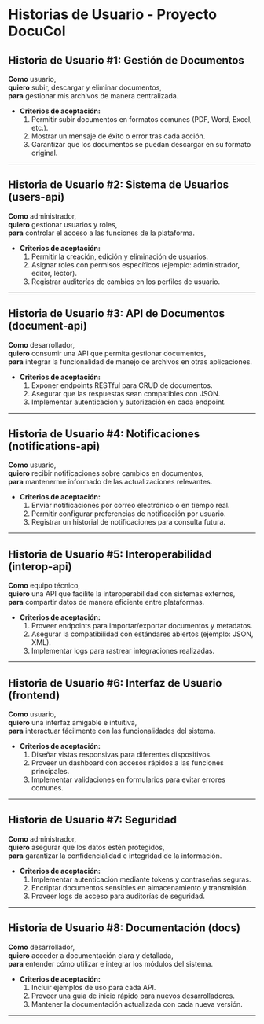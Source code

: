 # Historias de Usuario - Proyecto DocuCol

## Historia de Usuario #1: Gestión de Documentos
**Como** usuario,  
**quiero** subir, descargar y eliminar documentos,  
**para** gestionar mis archivos de manera centralizada.

- **Criterios de aceptación:**
   1. Permitir subir documentos en formatos comunes (PDF, Word, Excel, etc.).
   2. Mostrar un mensaje de éxito o error tras cada acción.
   3. Garantizar que los documentos se puedan descargar en su formato original.

---

## Historia de Usuario #2: Sistema de Usuarios (users-api)
**Como** administrador,  
**quiero** gestionar usuarios y roles,  
**para** controlar el acceso a las funciones de la plataforma.

- **Criterios de aceptación:**
   1. Permitir la creación, edición y eliminación de usuarios.
   2. Asignar roles con permisos específicos (ejemplo: administrador, editor, lector).
   3. Registrar auditorías de cambios en los perfiles de usuario.

---

## Historia de Usuario #3: API de Documentos (document-api)
**Como** desarrollador,  
**quiero** consumir una API que permita gestionar documentos,  
**para** integrar la funcionalidad de manejo de archivos en otras aplicaciones.

- **Criterios de aceptación:**
   1. Exponer endpoints RESTful para CRUD de documentos.
   2. Asegurar que las respuestas sean compatibles con JSON.
   3. Implementar autenticación y autorización en cada endpoint.

---

## Historia de Usuario #4: Notificaciones (notifications-api)
**Como** usuario,  
**quiero** recibir notificaciones sobre cambios en documentos,  
**para** mantenerme informado de las actualizaciones relevantes.

- **Criterios de aceptación:**
   1. Enviar notificaciones por correo electrónico o en tiempo real.
   2. Permitir configurar preferencias de notificación por usuario.
   3. Registrar un historial de notificaciones para consulta futura.

---

## Historia de Usuario #5: Interoperabilidad (interop-api)
**Como** equipo técnico,  
**quiero** una API que facilite la interoperabilidad con sistemas externos,  
**para** compartir datos de manera eficiente entre plataformas.

- **Criterios de aceptación:**
   1. Proveer endpoints para importar/exportar documentos y metadatos.
   2. Asegurar la compatibilidad con estándares abiertos (ejemplo: JSON, XML).
   3. Implementar logs para rastrear integraciones realizadas.

---

## Historia de Usuario #6: Interfaz de Usuario (frontend)
**Como** usuario,  
**quiero** una interfaz amigable e intuitiva,  
**para** interactuar fácilmente con las funcionalidades del sistema.

- **Criterios de aceptación:**
   1. Diseñar vistas responsivas para diferentes dispositivos.
   2. Proveer un dashboard con accesos rápidos a las funciones principales.
   3. Implementar validaciones en formularios para evitar errores comunes.

---

## Historia de Usuario #7: Seguridad
**Como** administrador,  
**quiero** asegurar que los datos estén protegidos,  
**para** garantizar la confidencialidad e integridad de la información.

- **Criterios de aceptación:**
   1. Implementar autenticación mediante tokens y contraseñas seguras.
   2. Encriptar documentos sensibles en almacenamiento y transmisión.
   3. Proveer logs de acceso para auditorías de seguridad.

---

## Historia de Usuario #8: Documentación (docs)
**Como** desarrollador,  
**quiero** acceder a documentación clara y detallada,  
**para** entender cómo utilizar e integrar los módulos del sistema.

- **Criterios de aceptación:**
   1. Incluir ejemplos de uso para cada API.
   2. Proveer una guía de inicio rápido para nuevos desarrolladores.
   3. Mantener la documentación actualizada con cada nueva versión.

---


